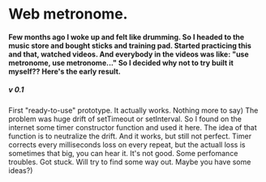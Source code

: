 <h1>Web metronome.</h1>
<h4>Few months ago I woke up and felt like drumming. So I headed to the music store and bought sticks and training pad. Started practicing this and that, watched videos. And everybody in the videos was like: "use metronome, use metronome..." So I decided why not to try built it myself?? Here's the early result.</h4>
<h5>v 0.1</h5>
<p>First "ready-to-use" prototype. It actually works. Nothing more to say) The problem was huge drift of setTimeout or setInterval. So I found on the internet some timer constructor function and used it here. The idea of that function is to neutralize the drift. And it works, but still not perfect. Timer corrects every milliseconds loss on every repeat, but the actuall loss is sometimes that big, you can hear it. It's not good. Some perfomance troubles. Got stuck. Will try to find some way out. Maybe you have some ideas?)</p>
